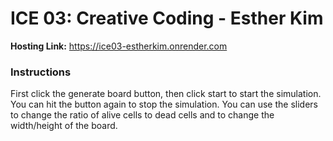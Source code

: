 # ICE 03: Creative Coding - Esther Kim

**Hosting Link:** https://ice03-estherkim.onrender.com

### Instructions
First click the generate board button, then click start to start the simulation. You can hit the button again to stop the simulation. You can use the sliders to change the ratio of alive cells to dead cells and to change the width/height of the board.

